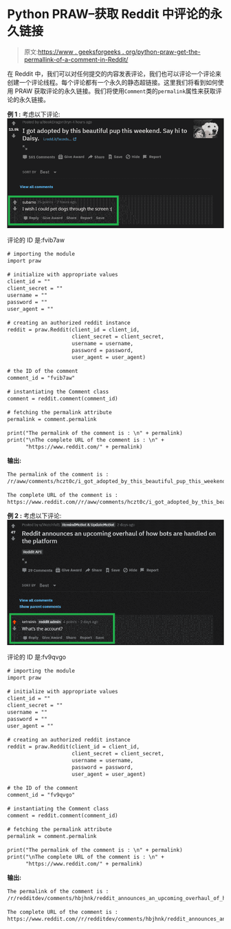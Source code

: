 # Python PRAW–获取 Reddit 中评论的永久链接

> 原文:[https://www . geeksforgeeks . org/python-praw-get-the-permallink-of-a-comment-in-Reddit/](https://www.geeksforgeeks.org/python-praw-getting-the-permalink-of-a-comment-in-reddit/)

在 Reddit 中，我们可以对任何提交的内容发表评论，我们也可以评论一个评论来创建一个评论线程。每个评论都有一个永久的静态超链接。这里我们将看到如何使用 PRAW 获取评论的永久链接。我们将使用`Comment`类的`permalink`属性来获取评论的永久链接。

**例 1 :** 考虑以下评论:
![](img/5ac2ced6c02a3f230d506115001584a3.png)

评论的 ID 是:fvib7aw

```
# importing the module
import praw

# initialize with appropriate values
client_id = ""
client_secret = ""
username = ""
password = ""
user_agent = ""

# creating an authorized reddit instance
reddit = praw.Reddit(client_id = client_id, 
                     client_secret = client_secret, 
                     username = username, 
                     password = password,
                     user_agent = user_agent) 

# the ID of the comment
comment_id = "fvib7aw"

# instantiating the Comment class
comment = reddit.comment(comment_id)

# fetching the permalink attribute
permalink = comment.permalink 

print("The permalink of the comment is : \n" + permalink)
print("\nThe complete URL of the comment is : \n" +
      "https://www.reddit.com/" + permalink)
```

**输出:**

```
The permalink of the comment is : 
/r/aww/comments/hczt0c/i_got_adopted_by_this_beautiful_pup_this_weekend/fvib7aw/

The complete URL of the comment is : 
https://www.reddit.com//r/aww/comments/hczt0c/i_got_adopted_by_this_beautiful_pup_this_weekend/fvib7aw/

```

**例 2 :** 考虑以下评论:
![](img/aeca015f086bff05e544bc3ace86ef4d.png)

评论的 ID 是:fv9qvgo

```
# importing the module
import praw 

# initialize with appropriate values
client_id = ""
client_secret = ""
username = ""
password = ""
user_agent = ""

# creating an authorized reddit instance
reddit = praw.Reddit(client_id = client_id, 
                     client_secret = client_secret, 
                     username = username, 
                     password = password,
                     user_agent = user_agent) 

# the ID of the comment
comment_id = "fv9qvgo"

# instantiating the Comment class
comment = reddit.comment(comment_id)

# fetching the permalink attribute
permalink = comment.permalink 

print("The permalink of the comment is : \n" + permalink)
print("\nThe complete URL of the comment is : \n" +
      "https://www.reddit.com/" + permalink)
```

**输出:**

```
The permalink of the comment is : 
/r/redditdev/comments/hbjhnk/reddit_announces_an_upcoming_overhaul_of_how_bots/fv9qvgo/

The complete URL of the comment is : 
https://www.reddit.com//r/redditdev/comments/hbjhnk/reddit_announces_an_upcoming_overhaul_of_how_bots/fv9qvgo/

```